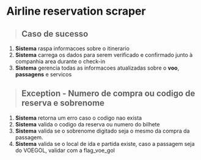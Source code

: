 # Airline reservation scraper

> ## Caso de sucesso

1. **Sistema** raspa informacoes sobre o itinerario
2. **Sistema** carrega os dados para serem verificado e confirmado junto à companhia area durante o check-in
3. **Sistema** gerencia todas as informacoes atualizadas sobre
   o **voo**, **passagens** e servicos

> ## Exception - Numero de compra ou codigo de reserva e sobrenome

1. **Sistema** retorna um erro caso o codigo nao exista
2. **Sistema** valida o codigo da reserva ou numero do bilhete
3. **Sistema** valida se o sobrenome digitado seja o mesmo da compra da passagem.
4. **Sistema** valida se o local de ida e partida existe, caso a passagem seja do VOEGOL, validar com a flag_voe_gol
